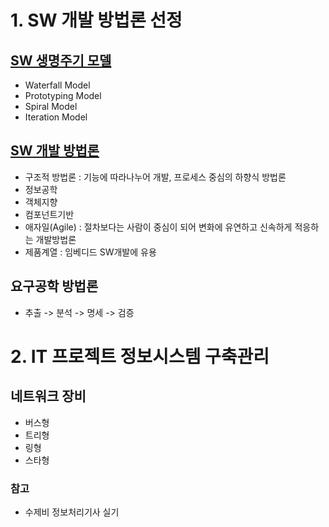 # 1. SW 개발 방법론 선정

## [SW 생명주기 모델](생명주기모델.md)
- Waterfall Model
- Prototyping Model
- Spiral Model
- Iteration Model

## [SW 개발 방법론](SW개발방법론.md)
- 구조적 방법론 : 기능에 따라나누어 개발, 프로세스 중심의 하향식 방법론
- 정보공학
- 객체지향
- 컴포넌트기반
- 애자일(Agile) : 절차보다는 사람이 중심이 되어 변화에 유연하고 신속하게 적응하는 개발방법론
- 제품계열 : 임베디드 SW개발에 유용

###

## 요구공학 방법론
- 추출 -> 분석 -> 명세 -> 검증

# 2. IT 프로젝트 정보시스템 구축관리
## 네트워크 장비
- 버스형
- 트리형
- 링형
- 스타형


### 참고
- 수제비 정보처리기사 실기

